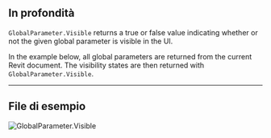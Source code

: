 ## In profondità
`GlobalParameter.Visible` returns a true or false value indicating whether or not the given global parameter is visible in the UI.

In the example below, all global parameters are returned from the current Revit document. The visibility states are then returned with `GlobalParameter.Visible`.
___
## File di esempio

![GlobalParameter.Visible](./Revit.Elements.GlobalParameter.Visible_img.jpg)
